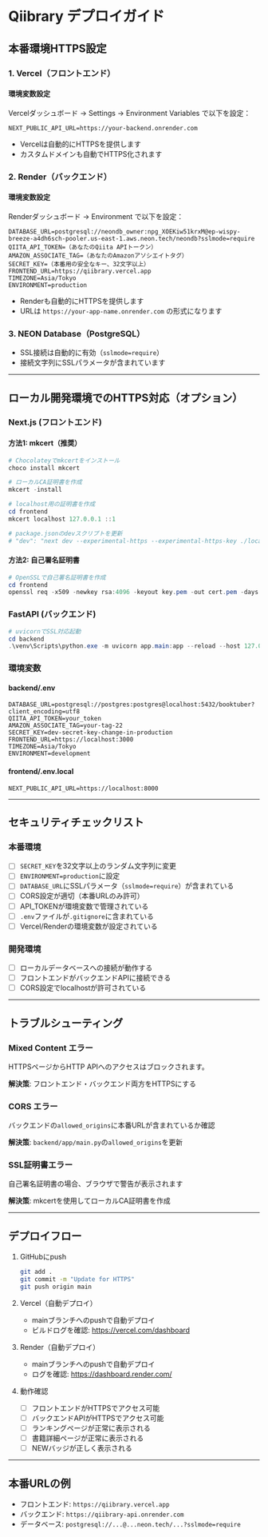 # Qiibrary デプロイガイド

## 本番環境HTTPS設定

### 1. Vercel（フロントエンド）

#### 環境変数設定
Vercelダッシュボード → Settings → Environment Variables で以下を設定：

```
NEXT_PUBLIC_API_URL=https://your-backend.onrender.com
```

- Vercelは自動的にHTTPSを提供します
- カスタムドメインも自動でHTTPS化されます

### 2. Render（バックエンド）

#### 環境変数設定
Renderダッシュボード → Environment で以下を設定：

```
DATABASE_URL=postgresql://neondb_owner:npg_XOEKiw51krxM@ep-wispy-breeze-a4dh6sch-pooler.us-east-1.aws.neon.tech/neondb?sslmode=require
QIITA_API_TOKEN=（あなたのQiita APIトークン）
AMAZON_ASSOCIATE_TAG=（あなたのAmazonアソシエイトタグ）
SECRET_KEY=（本番用の安全なキー、32文字以上）
FRONTEND_URL=https://qiibrary.vercel.app
TIMEZONE=Asia/Tokyo
ENVIRONMENT=production
```

- Renderも自動的にHTTPSを提供します
- URLは `https://your-app-name.onrender.com` の形式になります

### 3. NEON Database（PostgreSQL）

- SSL接続は自動的に有効（`sslmode=require`）
- 接続文字列にSSLパラメータが含まれています

---

## ローカル開発環境でのHTTPS対応（オプション）

### Next.js (フロントエンド)

#### 方法1: mkcert（推奨）

```powershell
# Chocolateyでmkcertをインストール
choco install mkcert

# ローカルCA証明書を作成
mkcert -install

# localhost用の証明書を作成
cd frontend
mkcert localhost 127.0.0.1 ::1

# package.jsonのdevスクリプトを更新
# "dev": "next dev --experimental-https --experimental-https-key ./localhost+2-key.pem --experimental-https-cert ./localhost+2.pem"
```

#### 方法2: 自己署名証明書

```powershell
# OpenSSLで自己署名証明書を作成
cd frontend
openssl req -x509 -newkey rsa:4096 -keyout key.pem -out cert.pem -days 365 -nodes
```

### FastAPI (バックエンド)

```powershell
# uvicornでSSL対応起動
cd backend
.\venv\Scripts\python.exe -m uvicorn app.main:app --reload --host 127.0.0.1 --port 8000 --ssl-keyfile=../frontend/localhost+2-key.pem --ssl-certfile=../frontend/localhost+2.pem
```

### 環境変数

#### backend/.env
```
DATABASE_URL=postgresql://postgres:postgres@localhost:5432/booktuber?client_encoding=utf8
QIITA_API_TOKEN=your_token
AMAZON_ASSOCIATE_TAG=your-tag-22
SECRET_KEY=dev-secret-key-change-in-production
FRONTEND_URL=https://localhost:3000
TIMEZONE=Asia/Tokyo
ENVIRONMENT=development
```

#### frontend/.env.local
```
NEXT_PUBLIC_API_URL=https://localhost:8000
```

---

## セキュリティチェックリスト

### 本番環境

- [ ] `SECRET_KEY`を32文字以上のランダム文字列に変更
- [ ] `ENVIRONMENT=production`に設定
- [ ] `DATABASE_URL`にSSLパラメータ（`sslmode=require`）が含まれている
- [ ] CORS設定が適切（本番URLのみ許可）
- [ ] API_TOKENが環境変数で管理されている
- [ ] `.env`ファイルが`.gitignore`に含まれている
- [ ] Vercel/Renderの環境変数が設定されている

### 開発環境

- [ ] ローカルデータベースへの接続が動作する
- [ ] フロントエンドがバックエンドAPIに接続できる
- [ ] CORS設定でlocalhostが許可されている

---

## トラブルシューティング

### Mixed Content エラー

HTTPSページからHTTP APIへのアクセスはブロックされます。

**解決策**: フロントエンド・バックエンド両方をHTTPSにする

### CORS エラー

バックエンドの`allowed_origins`に本番URLが含まれているか確認

**解決策**: `backend/app/main.py`の`allowed_origins`を更新

### SSL証明書エラー

自己署名証明書の場合、ブラウザで警告が表示されます

**解決策**: mkcertを使用してローカルCA証明書を作成

---

## デプロイフロー

1. GitHubにpush
   ```bash
   git add .
   git commit -m "Update for HTTPS"
   git push origin main
   ```

2. Vercel（自動デプロイ）
   - mainブランチへのpushで自動デプロイ
   - ビルドログを確認: https://vercel.com/dashboard

3. Render（自動デプロイ）
   - mainブランチへのpushで自動デプロイ
   - ログを確認: https://dashboard.render.com/

4. 動作確認
   - [ ] フロントエンドがHTTPSでアクセス可能
   - [ ] バックエンドAPIがHTTPSでアクセス可能
   - [ ] ランキングページが正常に表示される
   - [ ] 書籍詳細ページが正常に表示される
   - [ ] NEWバッジが正しく表示される

---

## 本番URLの例

- フロントエンド: `https://qiibrary.vercel.app`
- バックエンド: `https://qiibrary-api.onrender.com`
- データベース: `postgresql://...@...neon.tech/...?sslmode=require`
